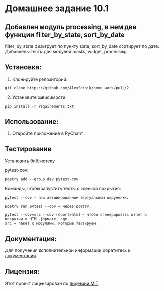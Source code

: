 # Домашнее задание 10.1
## Добавлен модуль processing, в нем две функции filter_by_state, sort_by_date
filter_by_state фильтрует по пункту state, sort_by_date сортирует по дате.
Добавлены тесты для модулей masks, widget, processing

## Установка:

1. Клонируйте репозиторий:
```
git clone https://github.com/AlexSotnik/home_work/pull/2
```
2. Установите зависимости:
```
pip install -r requirements.txt
```
## Использование:

1. Откройте приложение в PyCharm.

## Тестирование

Установить библиотеку

pytest-cov:
```
poetry add --group dev pytest-cov
```
Команды, чтобы запустить тесты с оценкой покрытия:

    pytest --cov — при активированном виртуальном окружении.

    poetry run pytest --cov — через poetry.

    pytest --cov=src --cov-report=html — чтобы сгенерировать отчет о покрытии в HTML-формате, где
    src — пакет c модулями, которые тестируем

## Документация:

Для получения дополнительной информации обратитесь к [документации](docs/README.md).

## Лицензия:

Этот проект лицензирован по [лицензии MIT](LICENSE).